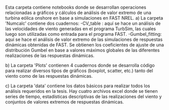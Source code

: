 Esta carpeta contiene notebooks donde se desarrollan operaciones relacionadas a gráficos y cálculos de análisis de valor extremo de una turbina eólica onshore en base a simulaciones en FAST NREL.
a) La carpeta 'Numcalc' contiene dos cuadernos:
-CV_table : aquí se hace un análisis de las velocidades de viento generadas en el programa TurbSim, las cuales luego son utilizadas como entrada para el programa FAST.
-Gumbel_fitting: aquí se hace el análisis de valor extremo de las simulaciones de respuestas dinámicas obtenidas de FAST. Se obtienen los coeficientes de ajuste de una distribución Gumbel en base a valores máximos globales de las diferentes realizaciones de las respuestas dinámicas.

b) La carpeta 'Plots' contienen 4 cuadernos donde se desarrolla código para realizar diversos tipos de gráficos (boxplot, scatter, etc.) tanto del viento como de las respuestas dinámicas.

c) La carpeta 'data' contiene los datos básicos para realizar todos los análisis requeridos en la tesis. Hay cuatro archivos excel donde se tienen series de tiempo, estadísticas descriptivas de las realizaciones del viento y conjuntos de valores extremos de respuestas dinámicas.